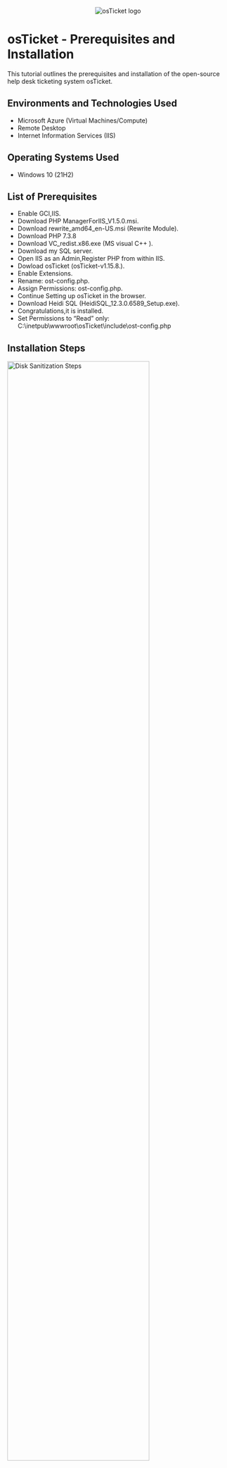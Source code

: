 <p align="center">
<img src="https://i.imgur.com/Clzj7Xs.png" alt="osTicket logo"/>
</p>

<h1>osTicket - Prerequisites and Installation</h1>
This tutorial outlines the prerequisites and installation of the open-source help desk ticketing system osTicket.<br />



<h2>Environments and Technologies Used</h2>

- Microsoft Azure (Virtual Machines/Compute)
- Remote Desktop
- Internet Information Services (IIS)

<h2>Operating Systems Used </h2>

- Windows 10</b> (21H2)

<h2>List of Prerequisites</h2>

- Enable GCI,IIS.
- Download PHP ManagerForIIS_V1.5.0.msi.
- Download rewrite_amd64_en-US.msi (Rewrite Module).
- Download PHP 7.3.8
- Download VC_redist.x86.exe (MS visual C++ ).
- Download my SQL server.
- Open IIS as an Admin,Register PHP from within IIS.
- Dowload osTicket (osTicket-v1.15.8.).
- Enable Extensions.
- Rename: ost-config.php.
- Assign Permissions: ost-config.php.
- Continue Setting up osTicket in the browser.
- Download Heidi SQL (HeidiSQL_12.3.0.6589_Setup.exe).
- Congratulations,it is installed.
- Set Permissions to “Read” only: C:\inetpub\wwwroot\osTicket\include\ost-config.php

 

<h2>Installation Steps</h2>

<p>
<img src="https://i.imgur.com/gXex0rY.png" height="80%" width="80%" alt="Disk Sanitization Steps"/>
</p>
<p>
Once you connect your virtual machine to Remote desktop connection, simply go to control pannel and click turn windows features on or off, then enable internet information services, Application development features and check GCI box and common HTTP features.
</p>
<br />

<p>
<img src="https://i.imgur.com/u4yTnx2.png" height="80%" width="80%" alt="Disk Sanitization Steps"/>
</p>
<p>
Download PHP ManagerFORIIS_V1.5.0.msi and run the file.
</p>
<br />

<p>
<img src="https://i.imgur.com/hUqutbB.png" height="80%" width="80%" alt="Disk Sanitization Steps"/>
</p>
<p>
Download rewrite_amd64_en-US.msi (Rewrite Module) and install it.
</p>
<br />

<p>
<img src="https://i.imgur.com/Yn7Y1mj.png" height="80%" width="80%" alt="Disk Sanitization Steps"/>
</p>
<p>
Download php-7.3.8-nts-Win32-VC15-x86.zip and go to the top right hand side click 3 dots and click keep it and then keep anyway.
</p>
<br />

<p>
<img src="https://i.imgur.com/XJbRtup.png" height="80%" width="80%" alt="Disk Sanitization Steps"/>
</p>
<p>
Make a new PHP folder on C/:Drive, Go to the -> downloads folder right click the -> PHP 7.3.8 folder which you just downloaded and unzip/extract into the C/:Drive folder of PHP.
</p>
<br />

<p>
<img src="https://i.imgur.com/qLeQnTu.png" height="80%" width="80%" alt="Disk Sanitization Steps"/>
</p>
<p>
Download VC_redist.x86.exe (MS visual C++ ) open file and install it.
</p>  
<br />

<p>
<img src="https://i.imgur.com/7BEdL50.png" height="80%" width="80%" alt="Disk Sanitization Steps"/>
</p>
<p>
Download mysql-5.5.62-win32.msi (My SQL server).
</p>  
<br />

<p>
<img src="https://i.imgur.com/2u8I9zq.png" height="80%" width="80%" alt="Disk Sanitization Steps"/>
</p>
<p>
After click "Next" make sure you select Typical.
</p>
<br />

<p>
<img src="https://i.imgur.com/WZnPJfu.png" height="80%" width="80%" alt="Disk Sanitization Steps"/>
</p>
<p>
Launch Configuration Wizard (after install) click finish, new tab will going to open than select Standard Configuration.
</p>
<br />

<p>
<img src="https://i.imgur.com/uULfo7p.png" height="80%" width="80%" alt="Disk Sanitization Steps"/>
</p>
<p>
Write it down a new root password Example: "Password1" make sure you don't forget your password, keep it remember.
</p>
<br />

<p>
<img src="https://i.imgur.com/OKaqfwK.png" height="80%" width="80%" alt="Disk Sanitization Steps"/>
</p>
<p>
Go to the "Type to search" bar next to the windows icon, type IIS click right and run as a Admin, double click on "PHP Manager" and resgister new PHP version from within IIS.After click on Register new PHP version, Click on 3 dots and go to the C/:Drive PHP folder that we make previously than click php-cgi.
</p>
<br />

<p>
<img src="https://i.imgur.com/f852oAe.png" height="80%" width="80%" alt="Disk Sanitization Steps"/>
</p>
<p>
After the PHP Register, Go to the left side on the top and click on "osticket" and restart the Manage server on the right side.
</p>
<br />

<p>
<img src="https://i.imgur.com/kDzpfm9.png" height="80%" width="80%" alt="Disk Sanitization Steps"/>
</p>
<p>
Download osTicket (osTicket-v1.15.8.) go to the downloads folder and open osTicket downloaded folder,it's going to be 2 folders inside the osTicket folder 1- "upload", 2- "Scripts". Go to the File explore -> C/:Drive click on -> inetpub folder then -> wwwroot folder and move the "upload" folder into the wwwroot by simply drag and drop and rename Upload folder to "osTicket". 
</p>
<br />

<p>
<img src="https://i.imgur.com/bVpR96s.png" height="80%" width="80%" alt="Disk Sanitization Steps"/>
</p>
<p>
Reload IIS (Open IIS, Stop and Start the server) Go to sites -> Default -> osTicket On the right, click “Browse *:80” and the new tab will open you can see osTicket Installer,in order to continue enable a few extensions mark as " X " Cross
</p>
<br />

<p>
<img src="https://i.imgur.com/f2qn9Ij.png" height="80%" width="80%" alt="Disk Sanitization Steps"/>
</p>
<p>
Go back to IIS, sites -> Default -> osTicket  Double-click PHP Manager Click “Enable or disable an extension” Note that some extension are not enable.
</p>
<br />

<p>
<img src="https://i.imgur.com/A4NGCI2.png" height="80%" width="80%" alt="Disk Sanitization Steps"/>
</p>
<p>
Enable: php_imap.dll -> Enable: php_intl.dll -> Enable: php_opcache.dll.
</p>
<br />

<p>
<img src="https://i.imgur.com/sR4sTSn.png" height="80%" width="80%" alt="Disk Sanitization Steps"/>
</p>
<p>
Refresh the osTicket site in your browse, observe the changes and click continue.
</p>
<br />

<p>
<img src="https://i.imgur.com/2bQ9Isa.png" height="80%" width="80%" alt="Disk Sanitization Steps"/>
</p>
<p>
Go to C:\Drive ->inetpub ->wwwroot ->osTicket ->include ->ost-sampleconfig.php, Rename: ost-config.php
</p>
<br />

<p>
<img src="https://i.imgur.com/EGESdUy.png" height="80%" width="80%" alt="Disk Sanitization Steps"/>
</p>
<p>
Assign Permissions: ost-config.php ->Security ->Advance ->Disable inheritance -> Remove All.
</p>
<br />

<p>
<img src="https://i.imgur.com/SSqsoYp.png" height="80%" width="80%" alt="Disk Sanitization Steps"/>
</p>
<p>
New Permissions ->Add ->"click Select a principal on the top" -> write it down Everyone and click on Check Names ->Check all the unchecked boxes and click OK.
</p>
<br />

<p>
<img src="https://i.imgur.com/QVwmDTz.png" height="80%" width="80%" alt="Disk Sanitization Steps"/>
</p>
<p>
Click Continue and keep Setting up osTicket in the browser ->Name Helpdesk ->Default email(receives email from customers) ->Username ->Password.
</p>
<br />

<p>
<img src="https://i.imgur.com/9seakMs.png" height="80%" width="80%" alt="Disk Sanitization Steps"/>
</p>
<p>
Download Heidi SQL ->Next ->Install ->Finish.
</p>
<br />

<p>
<img src="https://i.imgur.com/SYFUVm1.png" height="80%" width="80%" alt="Disk Sanitization Steps"/>
</p>
<p>
Create a new session ->root ->Use the same passowrd of MYSQL Example: "Password1" and click Open.
</p>
<br />

<p>
<img src="https://i.imgur.com/Mul0ODu.png" height="80%" width="80%" alt="Disk Sanitization Steps"/>
</p>
<p>
Connect to the session, right click Unnamed ->Create new,Create a database called “osticket”
</p>
<br />

<p>
<img src="https://i.imgur.com/SIM0Tp7.png" height="80%" width="80%" alt="Disk Sanitization Steps"/>
</p>
<p>
Create a new database Name: "osticket"
</p>
<br />

<p>
<img src="https://i.imgur.com/PS2m6SA.png" height="80%" width="80%" alt="Disk Sanitization Steps"/>
</p>
<p>
Write it down the Database just created "osticket" into "osTicket System Installer" make sure you use the same user and password of MYSQL and click Install Now.
</p>
<br />

<p>
<img src="https://i.imgur.com/QDDIeK9.png" height="80%" width="80%" alt="Disk Sanitization Steps"/>
</p>
<p>
Congratulations, it is installed.Browse to your help desk login page:http://localhost/osTicket/scp/login.php End Users osTicket URL: http://localhost/osTicket/ Login with your Username and password which you set up.
</p>
<br />

<p>
<img src="https://i.imgur.com/LfBl8k1.png" height="80%" width="80%" alt="Disk Sanitization Steps"/>
</p>
<p>
Welcome to osTicket - (Admin Panel)
</p>
<br />


<p>
<img src="https://i.imgur.com/kiEqpOj.png" height="80%" width="80%" alt="Disk Sanitization Steps"/>
</p>
<p>
Clean up,Go to C:\Drive ->inetpub ->wwwroot ->osTicket -> Delete "Setup folder",Set Permissions to “Read” only: C:\Drive inetpub ->wwwroot ->osTicket ->include ->ost-config.php ->right click & properties->Security & Advanced -> click Everyone then Edit set a permisson by uncheck all boxes and leave Checked Read & execute , Read -> Apply and Ok. Enjoy using osTicket System!!

</p>
<br />


